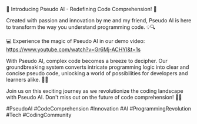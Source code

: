 🌟 Introducing Pseudo AI - Redefining Code Comprehension! 🚀

Created with passion and innovation by me and my friend, Pseudo AI is here to transform the way you understand programming code. 💡🔍

💻 Experience the magic of Pseudo AI in our demo video: https://www.youtube.com/watch?v=Gr6Mj-ACHYI&t=1s

With Pseudo AI, complex code becomes a breeze to decipher. Our groundbreaking system converts intricate programming logic into clear and concise pseudo code, unlocking a world of possibilities for developers and learners alike. 🙌✨

Join us on this exciting journey as we revolutionize the coding landscape with Pseudo AI. Don't miss out on the future of code comprehension! 💪🚀

#PseudoAI #CodeComprehension #Innovation #AI #ProgrammingRevolution #Tech #CodingCommunity
